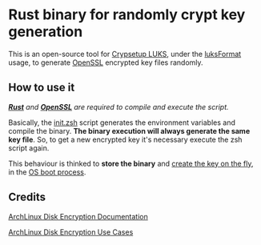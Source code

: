 # Rust binary for randomly crypt key generation

This is an open-source tool for [Crypsetup LUKS](https://gitlab.com/cryptsetup/cryptsetup "Cryptsetup"), under the [luksFormat](https://man.archlinux.org/man/cryptsetup-luksFormat.8.en "Crypsetup luksFormat Man") usage, to generate [OpenSSL](https://docs.openssl.org/master/ "OpenSSL Doc") encrypted key files randomly.

## How to use it

_[**Rust**](https://www.rust-lang.org/ "Rust Lang") and [**OpenSSL**](https://github.com/openssl/openssl "OpenSSL") are required to compile and execute the script._

Basically, the [init.zsh](./init.zsh) script generates the environment variables and compile the binary. **The binary execution will always generate the same key file**. So, to get a new encrypted key it's necessary execute the zsh script again.

This behaviour is thinked to **store the binary** and [create the key on the fly](https://wiki.archlinux.org/title/Mkinitcpio "ArchLinux Doc"), in the [OS boot process](https://wiki.archlinux.org/title/Arch_boot_process "ArchLinux Doc").

## Credits

[ArchLinux Disk Encryption Documentation](https://wiki.archlinux.org/title/Dm-crypt "ArchLinux Doc")

[ArchLinux Disk Encryption Use Cases](https://wiki.archlinux.org/title/Dm-crypt/Specialties#Using_GPG,_LUKS,_or_OpenSSL_encrypted_keyfiles "ArchLinux Doc")